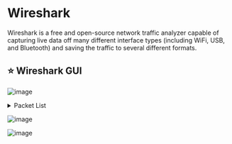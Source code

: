 # Wireshark
Wireshark is a free and open-source network traffic analyzer capable of capturing live data off many different interface types (including WiFi, USB, and Bluetooth) and saving the traffic to several different formats.


## ⭐ Wireshark GUI

![image](https://github.com/user-attachments/assets/998f1e48-64a3-4f9b-afeb-aa8f6c1151fc)

<details>
<summary>Packet List</summary>
<p> In this window, we see a summary line of each packet that includes the fields listed below by default. We can add or remove columns to change the information presented. </p> 
1. Number- Order the packet that arrived in Wireshark
2. Time- Unix time format
3. Source- Source IP
4. Destination- Destination IP
5. Protocol- The protocol used (TCP, UDP, DNS, ETC.)
6. Information- Information about the packet. This field can vary based on the type of protocol used within. It will show, for example, what type of query It is for a DNS packet.

</details>

![image](https://github.com/user-attachments/assets/2feca1d7-a9cf-4c69-88c1-c1b5bbb4d73e)

![image](https://github.com/user-attachments/assets/c17fae9b-39b3-4482-8a1d-ac0f72e7ed14)



